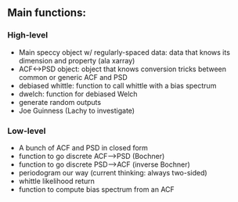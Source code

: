 
## Main functions:

### High-level
 - Main speccy object w/ regularly-spaced data: data that knows its dimension and property (ala xarray)
 - ACF<->PSD object: object that knows conversion tricks between common or generic ACF and PSD
 - debiased whittle: function to call whittle with a bias spectrum
 - dwelch: function for debiased Welch
 - generate random outputs
 - Joe Guinness (Lachy to investigate)

### Low-level 

- A bunch of ACF and PSD in closed form
- function to go discrete ACF-->PSD (Bochner)
- function to go discrete PSD-->ACF (inverse Bochner)
- periodogram our way (current thinking: always two-sided)
- whittle likelihood return
- function to compute bias spectrum from an ACF
